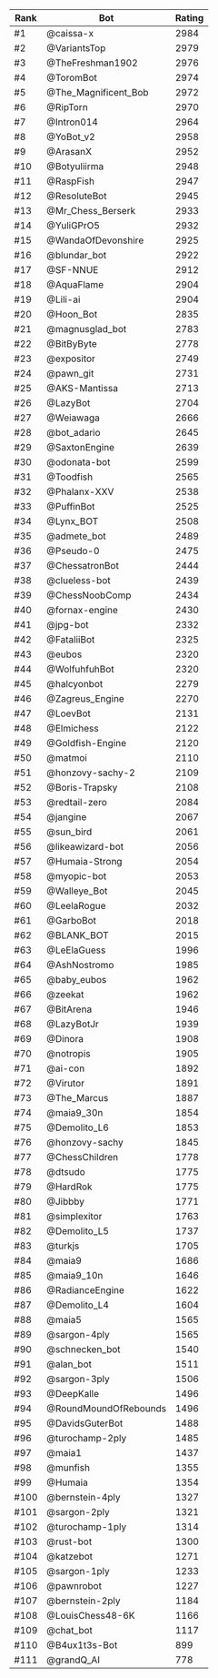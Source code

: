 Rank|Bot|Rating
---|---|---
#1|@caissa-x|2984
#2|@VariantsTop|2979
#3|@TheFreshman1902|2976
#4|@ToromBot|2974
#5|@The_Magnificent_Bob|2972
#6|@RipTorn|2970
#7|@Intron014|2964
#8|@YoBot_v2|2958
#9|@ArasanX|2952
#10|@Botyuliirma|2948
#11|@RaspFish|2947
#12|@ResoluteBot|2945
#13|@Mr_Chess_Berserk|2933
#14|@YuliGPrO5|2932
#15|@WandaOfDevonshire|2925
#16|@blundar_bot|2922
#17|@SF-NNUE|2912
#18|@AquaFlame|2904
#19|@Lili-ai|2904
#20|@Hoon_Bot|2835
#21|@magnusglad_bot|2783
#22|@BitByByte|2778
#23|@expositor|2749
#24|@pawn_git|2731
#25|@AKS-Mantissa|2713
#26|@LazyBot|2704
#27|@Weiawaga|2666
#28|@bot_adario|2645
#29|@SaxtonEngine|2639
#30|@odonata-bot|2599
#31|@Toodfish|2565
#32|@Phalanx-XXV|2538
#33|@PuffinBot|2525
#34|@Lynx_BOT|2508
#35|@admete_bot|2489
#36|@Pseudo-0|2475
#37|@ChessatronBot|2444
#38|@clueless-bot|2439
#39|@ChessNoobComp|2434
#40|@fornax-engine|2430
#41|@jpg-bot|2332
#42|@FataliiBot|2325
#43|@eubos|2320
#44|@WolfuhfuhBot|2320
#45|@halcyonbot|2279
#46|@Zagreus_Engine|2270
#47|@LoevBot|2131
#48|@Elmichess|2122
#49|@Goldfish-Engine|2120
#50|@matmoi|2110
#51|@honzovy-sachy-2|2109
#52|@Boris-Trapsky|2108
#53|@redtail-zero|2084
#54|@jangine|2067
#55|@sun_bird|2061
#56|@likeawizard-bot|2056
#57|@Humaia-Strong|2054
#58|@myopic-bot|2053
#59|@Walleye_Bot|2045
#60|@LeelaRogue|2032
#61|@GarboBot|2018
#62|@BLANK_BOT|2015
#63|@LeElaGuess|1996
#64|@AshNostromo|1985
#65|@baby_eubos|1962
#66|@zeekat|1962
#67|@BitArena|1946
#68|@LazyBotJr|1939
#69|@Dinora|1908
#70|@notropis|1905
#71|@ai-con|1892
#72|@Virutor|1891
#73|@The_Marcus|1887
#74|@maia9_30n|1854
#75|@Demolito_L6|1853
#76|@honzovy-sachy|1845
#77|@ChessChildren|1778
#78|@dtsudo|1775
#79|@HardRok|1775
#80|@Jibbby|1771
#81|@simplexitor|1763
#82|@Demolito_L5|1737
#83|@turkjs|1705
#84|@maia9|1686
#85|@maia9_10n|1646
#86|@RadianceEngine|1622
#87|@Demolito_L4|1604
#88|@maia5|1565
#89|@sargon-4ply|1565
#90|@schnecken_bot|1540
#91|@alan_bot|1511
#92|@sargon-3ply|1506
#93|@DeepKalle|1496
#94|@RoundMoundOfRebounds|1496
#95|@DavidsGuterBot|1488
#96|@turochamp-2ply|1485
#97|@maia1|1437
#98|@munfish|1355
#99|@Humaia|1354
#100|@bernstein-4ply|1327
#101|@sargon-2ply|1321
#102|@turochamp-1ply|1314
#103|@rust-bot|1300
#104|@katzebot|1271
#105|@sargon-1ply|1233
#106|@pawnrobot|1227
#107|@bernstein-2ply|1184
#108|@LouisChess48-6K|1166
#109|@chat_bot|1117
#110|@B4ux1t3s-Bot|899
#111|@grandQ_AI|778
